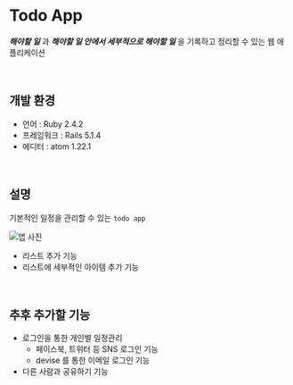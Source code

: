 # Todo App

***해야할 일*** 과 ***해야할 일 안에서 세부적으로 해야할 일*** 을 기록하고 정리할 수 있는 웹 애플리케이션

<br>


## 개발 환경

- 언어 : Ruby 2.4.2
- 프레임워크 : Rails 5.1.4
- 에디터 : atom 1.22.1

<br>

## 설명
기본적인 일정을 관리할 수 있는 ```todo app```

![앱 사진](https://i.imgur.com/X2m8blt.jpg)

* 리스트 추가 기능
* 리스트에 세부적인 아이템 추가 기능

<br>

## 추후 추가할 기능
* 로그인을 통한 개인별 일정관리
  * 페이스북, 트위터 등 SNS 로그인 기능
  * devise 를 통한 이메일 로그인 기능
* 다른 사람과 공유하기 기능
